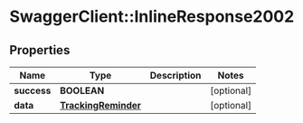 # SwaggerClient::InlineResponse2002

## Properties
Name | Type | Description | Notes
------------ | ------------- | ------------- | -------------
**success** | **BOOLEAN** |  | [optional] 
**data** | [**TrackingReminder**](TrackingReminder.md) |  | [optional] 



